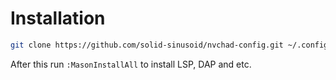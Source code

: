 # Installation

```bash
git clone https://github.com/solid-sinusoid/nvchad-config.git ~/.config/nvim && nvim
```

After this run `:MasonInstallAll` to install LSP, DAP and etc.

